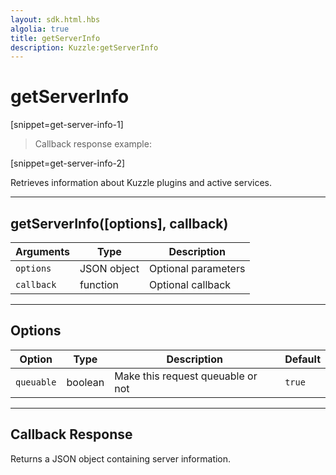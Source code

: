 ```yaml
---
layout: sdk.html.hbs
algolia: true
title: getServerInfo
description: Kuzzle:getServerInfo
---
```

  

# getServerInfo

[snippet=get-server-info-1]
> Callback response example:

[snippet=get-server-info-2]

Retrieves information about Kuzzle plugins and active services.

---

## getServerInfo([options], callback)

| Arguments | Type | Description |
|---------------|---------|----------------------------------------|
| ``options`` | JSON object | Optional parameters |
| ``callback`` | function | Optional callback |

---

## Options

| Option | Type | Description | Default |
|---------------|---------|----------------------------------------|---------|
| ``queuable`` | boolean | Make this request queuable or not  | ``true`` |

---

## Callback Response

Returns a JSON object containing server information.

